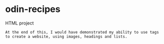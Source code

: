 # odin-recipes
HTML project 

    At the end of this, I would have demonstrated my ability to use tags to create a website, using images, headings and lists. 
